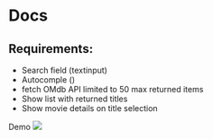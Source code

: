 # Docs

## Requirements:

- Search field (textinput)
- Autocomple ()
- fetch OMdb API limited to 50 max returned items
- Show list with returned titles
- Show movie details on title selection

Demo
![](assets/demo.gif)
